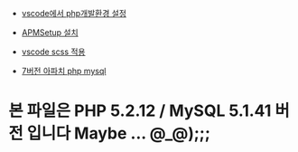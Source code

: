 - [vscode에서 php개발환경 설정](https://ssimplay.tistory.com/557)
- [APMSetup 설치](https://chim2.tistory.com/m/28?category=891745)
- [vscode scss 적용](https://anerim.tistory.com/192)

- [7버전 아파치 php mysql](https://soda-dev.tistory.com/m/52)


# 본 파일은 PHP 5.2.12 / MySQL 5.1.41 버전 입니다 Maybe ... @_@);;; 
